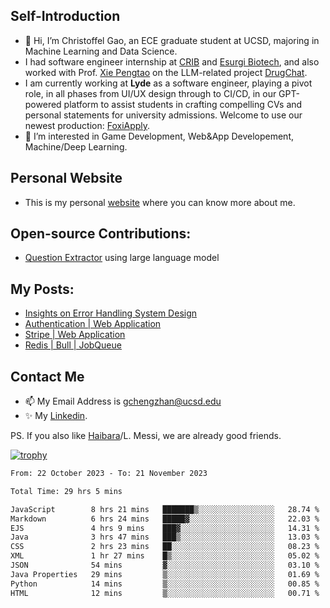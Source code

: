 ## Self-Introduction
- 👋 Hi, I’m Christoffel Gao, an ECE graduate student at UCSD, majoring in Machine Learning and Data Science.
- I had software engineer internship at [CRIB](https://www.linkedin.com/company/trycrib/) and [Esurgi Biotech](https://myesurgi.com/), and also worked with Prof. [Xie Pengtao](https://pengtaoxie.github.io/) on the LLM-related project [DrugChat](https://github.com/UCSD-AI4H/drugchat).
- I am currently working at **Lyde** as a software engineer, playing a pivot role, in all phases from UI/UX design through to CI/CD, in our GPT-powered platform to assist students in crafting compelling CVs and personal statements for university admissions. Welcome to use our newest production: [FoxiApply](https://lyde.io).
- 👀 I’m interested in Game Development, Web&App Developement, Machine/Deep Learning.

## Personal Website
-  This is my personal [website](https://gaochengzhan.netlify.app/) where you can know more about me.

## Open-source Contributions:
- [Question Extractor](https://github.com/nestordemeure/question_extractor) using large language model

## My Posts:
- [Insights on Error Handling System Design](https://gaochengzhan.netlify.app/post/error-handling/)
- [Authentication | Web Application](https://gaochengzhan.netlify.app/post/authentication/)
- [Stripe | Web Application](https://gaochengzhan.netlify.app/post/stripe/)
- [Redis | Bull | JobQueue](https://gaochengzhan.netlify.app/post/job-queue/)

## Contact Me
- 📫 My Email Address is gchengzhan@ucsd.edu
- ✨ My [Linkedin](https://www.linkedin.com/in/chengzhan-christoffel-gao/).

PS. If you also like [Haibara](https://www.detectiveconanworld.com/wiki/Ai_Haibara)/L. Messi, we are already good friends.

[![trophy](https://github-profile-trophy.vercel.app/?username=gaochengzhan&theme=flat&row=1&margin-w=12)](https://github.com/ryo-ma/github-profile-trophy)

<!--START_SECTION:waka-->

```txt
From: 22 October 2023 - To: 21 November 2023

Total Time: 29 hrs 5 mins

JavaScript        8 hrs 21 mins   ███████▒░░░░░░░░░░░░░░░░░   28.74 %
Markdown          6 hrs 24 mins   █████▓░░░░░░░░░░░░░░░░░░░   22.03 %
EJS               4 hrs 9 mins    ███▓░░░░░░░░░░░░░░░░░░░░░   14.31 %
Java              3 hrs 47 mins   ███▒░░░░░░░░░░░░░░░░░░░░░   13.03 %
CSS               2 hrs 23 mins   ██░░░░░░░░░░░░░░░░░░░░░░░   08.23 %
XML               1 hr 27 mins    █▒░░░░░░░░░░░░░░░░░░░░░░░   05.02 %
JSON              54 mins         ▓░░░░░░░░░░░░░░░░░░░░░░░░   03.10 %
Java Properties   29 mins         ▒░░░░░░░░░░░░░░░░░░░░░░░░   01.69 %
Python            14 mins         ▒░░░░░░░░░░░░░░░░░░░░░░░░   00.85 %
HTML              12 mins         ▒░░░░░░░░░░░░░░░░░░░░░░░░   00.71 %
```

<!--END_SECTION:waka-->

<!---
gaochengzhan/gaochengzhan is a ✨ special ✨ repository because its `README.md` (this file) appears on your GitHub profile.
You can click the Preview link to take a look at your changes.
--->
